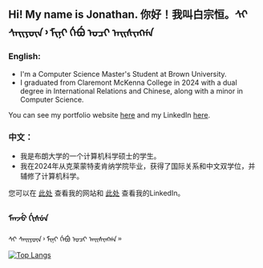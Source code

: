 ## Hi! My name is Jonathan. 你好！我叫白宗恒。ᠰᡳ ᠰᠠᡳᠶᡡᠨ᠈ ᠮᡳᠨᡳ ᡤᡝᠪᡠ ᠣᠴᡳ ᠠᡳᠰᡳᠩᡤᠠ

### English:


- I'm a Computer Science Master's Student at Brown University.
- I graduated from Claremont McKenna College in 2024 with a dual degree in International Relations and Chinese, along with a minor in Computer Science.

You can see my portfolio website [here](http://jbecker.me) and my LinkedIn [here](https://www.linkedin.com/in/jonathan-becker-593069238/).

### 中文：
- 我是布朗大学的一个计算机科学硕士的学生。
- 我在2024年从克莱蒙特麦肯纳学院毕业，获得了国际关系和中文双学位，并辅修了计算机科学。


您可以在 [此处](http://jbecker.me) 查看我的网站和 [此处](https://www.linkedin.com/in/jonathan-becker-593069238/) 查看我的LinkedIn。


### ᠮᠠᠨᠵᡠ ᡤᡳᠰᡠᠨ 

ᠰᡳ ᠰᠠᡳᠶᡡᠨ᠈ ᠮᡳᠨᡳ ᡤᡝᠪᡠ ᠣᠴᡳ ᠠᡳᠰᡳᠩᡤᠠ᠉

[![Top Langs](https://github-readme-stats.vercel.app/api/top-langs/?username=jbecker7&hide=css,html,assembly,cpp,c++,scilab,astro)](https://github.com/jbecker7/github-readme-stats)

